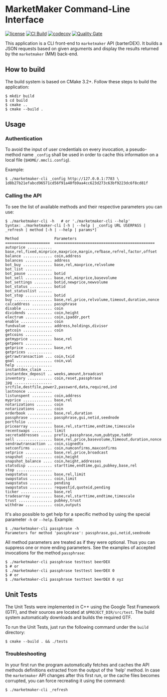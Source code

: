 # MarketMaker Command-Line Interface

[![license](https://img.shields.io/github/license/eliezio/marketmaker-cli.svg)]()
[![CI Build](https://travis-ci.org/eliezio/marketmaker-cli.svg?branch=master)]()
[![codecov](https://codecov.io/gh/eliezio/marketmaker-cli/branch/master/graph/badge.svg)](https://codecov.io/gh/eliezio/marketmaker-cli)
[![Quality Gate](https://sonarqube.com/api/badges/gate?key=mmcli%3Amaster)](https://sonarqube.com/dashboard?id=mmcli%3Amaster)

This application is a CLI front-end to `marketmaker` API (barterDEX).
It builds a JSON requests based on given arguments and display the results returned by the `marketmaker` (MM) back-end.

## How to build

The build system is based on CMake 3.2+. Follow these steps to build the application:

```console
$ mkdir build
$ cd build
$ cmake ..
$ cmake --build .
```

## Usage

### Authentication

To avoid the input of user credentials on every invocation, a pseudo-method name `_config` shall be used in order to
cache this information on a local file (`$HOME/.mmcli.config`).

Example:

```console
$ ./marketmaker-cli _config http://127.0.0.1:7783 \
1d8b27b21efabcd96571cd56f91a40fb9aa4cc623d273c63bf9223dc6f8cd81f
```

### Calling the API

To see the list of available methods and their respective parameters you can use:
```console
$ ./marketmaker-cli -h   # or './marketmaker-cli --help'
Syntax: ./marketmaker-cli [-h | --help | _config URL USERPASS | _refresh | method [-h | --help | params*]

Method                Parameters
====================  =============================================
autoprice ........... base,rel,fixed,minprice,maxprice,margin,refbase,refrel,factor,offset
balance ............. coin,address
balances ............ address
bot_buy ............. base,rel,maxprice,relvolume
bot_list ............
bot_pause ........... botid
bot_sell ............ base,rel,minprice,basevolume
bot_settings ........ botid,newprice,newvolume
bot_status .......... botid
bot_statuslist ......
bot_stop ............ botid
buy ................. base,rel,price,relvolume,timeout,duration,nonce
calcaddress ......... passphrase
disable ............. coin
dividends ........... coin,height
electrum ............ coin,ipaddr,port
enable .............. coin
fundvalue ........... address,holdings,divisor
getcoin ............. coin
getcoins ............
getmyprice .......... base,rel
getpeers ............
getprice ............ base,rel
getprices ...........
getrawtransaction ... coin,txid
goal ................ coin,val
help ................
instantdex_claim ....
instantdex_deposit .. weeks,amount,broadcast
inventory ........... coin,reset,passphrase
jpg ................. srcfile,destfile,power2,password,data,required,ind
lastnonce ...........
listunspent ......... coin,address
myprice ............. base,rel
notarizations ....... coin
notarizations ....... coin
orderbook ........... base,rel,duration
passphrase .......... passphrase,gui,netid,seednode
portfolio ...........
pricearray .......... base,rel,starttime,endtime,timescale
recentswaps ......... limit
secretaddresses ..... prefix,passphrase,num,pubtype,taddr
sell ................ base,rel,price,basevolume,timeout,duration,nonce
sendrawtransaction .. coin,signedtx
setconfirms ......... coin,numconfirms,maxconfirms
setprice ............ base,rel,price,broadcast
snapshot ............ coin,height
snapshot_balance .... coin,height,addresses
statsdisp ........... starttime,endtime,gui,pubkey,base,rel
stop ................
swapstatus .......... base,rel,limit
swapstatus .......... coin,limit
swapstatus .......... pending
swapstatus .......... requestid,quoteid,pending
ticker .............. base,rel
tradesarray ......... base,rel,starttime,endtime,timescale
trust ............... pubkey,trust
withdraw ............ coin,outputs
```

It's also possible to get help for a specific method by using the special parameter `-h` or `--help`. Example:

```console
$ ./marketmaker-cli passphrase -h
Parameters for method 'passphrase': passphrase,gui,netid,seednode
```

All method parameters are treated as if they were optional. Thus you can suppress one or more ending parameters.
See the examples of accepted invocations for the method `passphrase`:

```console
$ ./marketmaker-cli passphrase testtest beerDEX
$ # or
$ ./marketmaker-cli passphrase testtest beerDEX 0
$ # or
$ ./marketmaker-cli passphrase testtest beerDEX 0 xyz
```

## Unit Tests

The Unit Tests were implemented in C++ using the Google Test Framework (GTF), and their sources are located at
`$PROJECT_DIR/src/test`. The build system automatically downloads and builds the required GTF.

To run the Unit Tests, just run the following command under the `build` directory:

```console
$ cmake --build . && ./tests
```

### Troubleshooting

In your first run the program automatically fetches and caches the API methods definitions
extracted from the output of the 'help' method.
In case the `marketmaker` API changes after this first run, or the cache files becomes corrupted,
you can force recreating it using the command:

```console
$ ./marketmaker-cli _refresh
```
